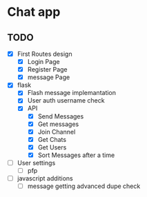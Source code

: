 # Chat app

## TODO

- [x] First Routes design
    - [x] Login Page
    - [x] Register Page
    - [x] message Page

- [x] flask
    - [x] Flash message implemantation
    - [x] User auth username check
    - [x] API
        - [x] Send Messages
        - [x] Get messages
        - [x] Join Channel
        - [x] Get Chats
        - [x] Get Users
        - [x] Sort Messages after a time

- [ ] User settings
    - [ ] pfp

- [ ] javascript additions
    - [ ] message getting advanced dupe check